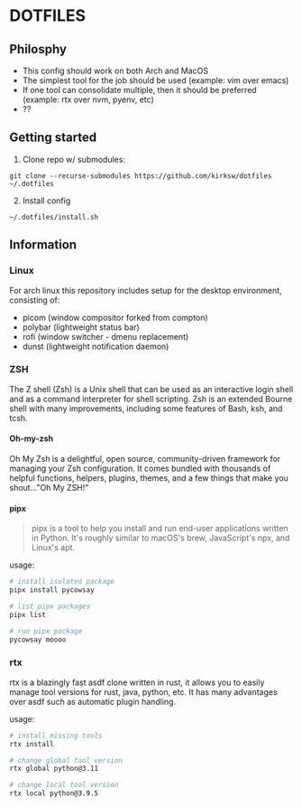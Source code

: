 # DOTFILES

## Philosphy

- This config should work on both Arch and MacOS
- The simplest tool for the job should be used (example: vim over emacs)
- If one tool can consolidate multiple, then it should be preferred (example: rtx over nvm, pyenv, etc)
- ??

## Getting started

1. Clone repo w/ submodules:

`git clone --recurse-submodules https://github.com/kirksw/dotfiles ~/.dotfiles`

2. Install config

`~/.dotfiles/install.sh`

## Information

### Linux

For arch linux this repository includes setup for the desktop environment, consisting of:

- picom (window compositor forked from compton)
- polybar (lightweight status bar)
- rofi (window switcher - dmenu replacement)
- dunst (lightweight notification daemon)

### ZSH

The Z shell (Zsh) is a Unix shell that can be used as an interactive login shell and as a command interpreter for shell scripting. Zsh is an extended Bourne shell with many improvements, including some features of Bash, ksh, and tcsh.

#### Oh-my-zsh

Oh My Zsh is a delightful, open source, community-driven framework for managing your Zsh configuration. It comes bundled with thousands of helpful functions, helpers, plugins, themes, and a few things that make you shout..."Oh My ZSH!"

#### pipx

> pipx is a tool to help you install and run end-user applications written in Python. It's roughly similar to macOS's brew, JavaScript's npx, and Linux's apt.

usage:

```bash
# install isolated package
pipx install pycowsay

# list pipx packages
pipx list

# run pipx package
pycowsay moooo
```

### rtx

rtx is a blazingly fast asdf clone written in rust, it allows you to easily manage tool versions for rust, java, python, etc. It has many advantages over asdf such as automatic plugin handling.

usage:

```bash
# install missing tools
rtx install

# change global tool version
rtx global python@3.11

# change local tool version
rtx local python@3.9.5
```
